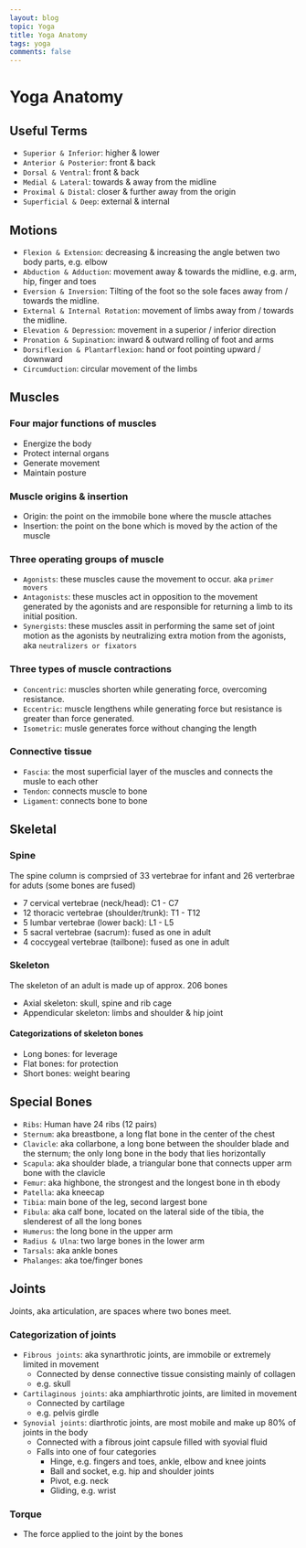 ```yaml
---
layout: blog
topic: Yoga
title: Yoga Anatomy
tags: yoga
comments: false
---
```


# Yoga Anatomy

## Useful Terms

- `Superior & Inferior`: higher & lower
- `Anterior & Posterior`: front & back
- `Dorsal & Ventral`: front & back
- `Medial & Lateral`: towards & away from the midline
- `Proximal & Distal`: closer & further away from the origin
- `Superficial & Deep`: external & internal

## Motions

- `Flexion & Extension`: decreasing & increasing the angle betwen two body parts, e.g. elbow
- `Abduction & Adduction`: movement away & towards the midline, e.g. arm, hip, finger and toes
- `Eversion & Inversion`: Tilting of the foot so the sole faces away from / towards the midline.
- `External & Internal Rotation`: movement of limbs away from / towards the midline.
- `Elevation & Depression`: movement in a superior / inferior direction
- `Pronation & Supination`: inward & outward rolling of foot and arms 
- `Dorsiflexion & Plantarflexion`: hand or foot pointing upward / downward
- `Circumduction`: circular movement of the limbs


## Muscles

### Four major functions of muscles

- Energize the body
- Protect internal organs
- Generate movement
- Maintain posture

### Muscle origins & insertion

- Origin: the point on the immobile bone where the muscle attaches
- Insertion: the point on the bone which is moved by the action of the muscle

### Three operating groups of muscle

- `Agonists`: these muscles cause the movement to occur. aka `primer movers`
- `Antagonists`: these muscles act in opposition to the movement generated by the agonists and are responsible for returning a limb to its initial position.
- `Synergists`: these muscles assit in performing the same set of joint motion as the agonists by neutralizing extra motion from the agonists, aka `neutralizers or fixators`

### Three types of muscle contractions

- `Concentric`: muscles shorten while generating force, overcoming resistance.
- `Eccentric`: muscle lengthens while generating force but resistance is greater than force generated.
- `Isometric`: musle generates force without changing the length 

### Connective tissue

- `Fascia`: the most superficial layer of the muscles and connects the musle to each other
- `Tendon`: connects muscle to bone
- `Ligament`: connects bone to bone

## Skeletal

### Spine

The spine column is comprsied of 33 vertebrae for infant and 26 verterbrae for aduts (some bones are fused)

- 7 cervical vertebrae (neck/head): C1 - C7
- 12 thoracic vertebrae (shoulder/trunk): T1 - T12
- 5 lumbar vertebrae (lower back): L1 - L5
- 5 sacral vertebrae (sacrum): fused as one in adult
- 4 coccygeal vertebrae (tailbone): fused as one in adult

### Skeleton 

The skeleton of an adult is made up of approx. 206 bones

- Axial skeleton: skull, spine and rib cage
- Appendicular skeleton: limbs and shoulder & hip joint

#### Categorizations of skeleton bones

- Long bones: for leverage
- Flat bones: for protection
- Short bones: weight bearing

## Special Bones

- `Ribs`: Human have 24 ribs (12 pairs)
- `Sternum`: aka breastbone, a long flat bone in the center of the chest
- `Clavicle`: aka collarbone, a long bone between the shoulder blade and the sternum; the only long bone in the body that lies horizontally
- `Scapula`: aka shoulder blade, a triangular bone that connects upper arm bone with the clavicle
- `Femur`: aka highbone, the strongest and the longest bone in th ebody
- `Patella`: aka kneecap
- `Tibia`: main bone of the leg, second largest bone
- `Fibula`: aka calf bone, located on the lateral side of the tibia, the slenderest of all the long bones
- `Humerus`: the long bone in the upper arm
- `Radius & Ulna`: two large bones in the lower arm
- `Tarsals`: aka ankle bones
- `Phalanges`: aka toe/finger bones

## Joints

Joints, aka articulation, are spaces where two bones meet.

### Categorization of joints

- `Fibrous joints`: aka synarthrotic joints, are immobile or extremely limited in movement
    - Connected by dense connective tissue consisting mainly of collagen
    - e.g. skull
- `Cartilaginous joints`: aka amphiarthrotic joints, are limited in movement
    - Connected by cartilage
    - e.g. pelvis girdle
- `Synovial joints`: diarthrotic joints, are most mobile and make up 80% of joints in the body
    - Connected with a fibrous joint capsule filled with syovial fluid
    - Falls into one of four categories
        - Hinge, e.g. fingers and toes, ankle, elbow and knee joints
        - Ball and socket, e.g. hip and shoulder joints
        - Pivot, e.g. neck
        - Gliding, e.g. wrist
    
### Torque

- The force applied to the joint by the bones


